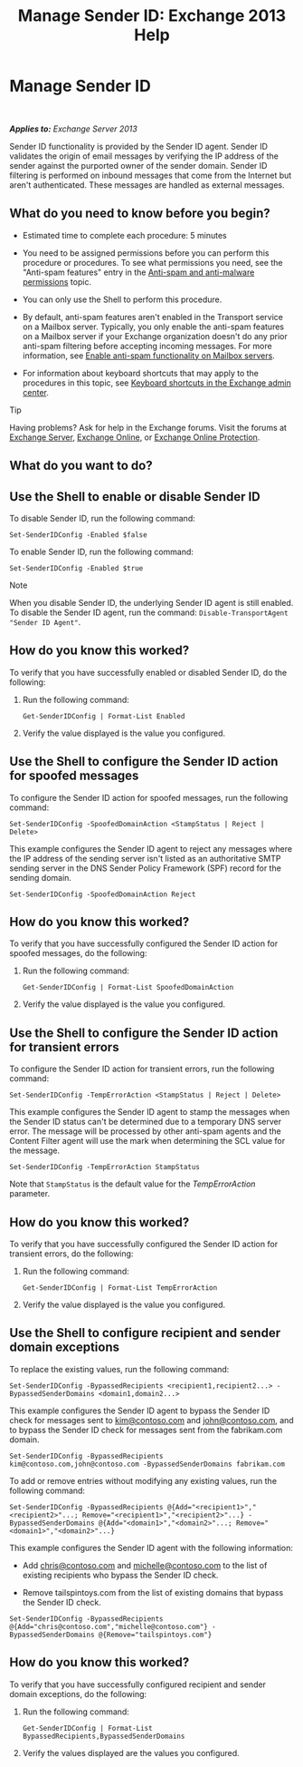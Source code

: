 ﻿---
title: 'Manage Sender ID: Exchange 2013 Help'
TOCTitle: Manage Sender ID
ms:assetid: 2e7b646a-8a66-4be7-a7c1-0bd43bb79a5b
ms:mtpsurl: https://technet.microsoft.com/en-us/library/Aa997136(v=EXCHG.150)
ms:contentKeyID: 49287404
ms.date: 12/09/2016
mtps_version: v=EXCHG.150
---

# Manage Sender ID

 

_**Applies to:** Exchange Server 2013_


Sender ID functionality is provided by the Sender ID agent. Sender ID validates the origin of email messages by verifying the IP address of the sender against the purported owner of the sender domain. Sender ID filtering is performed on inbound messages that come from the Internet but aren't authenticated. These messages are handled as external messages.

## What do you need to know before you begin?

  - Estimated time to complete each procedure: 5 minutes

  - You need to be assigned permissions before you can perform this procedure or procedures. To see what permissions you need, see the "Anti-spam features" entry in the [Anti-spam and anti-malware permissions](anti-spam-and-anti-malware-permissions-exchange-2013-help.md) topic.

  - You can only use the Shell to perform this procedure.

  - By default, anti-spam features aren't enabled in the Transport service on a Mailbox server. Typically, you only enable the anti-spam features on a Mailbox server if your Exchange organization doesn't do any prior anti-spam filtering before accepting incoming messages. For more information, see [Enable anti-spam functionality on Mailbox servers](enable-anti-spam-functionality-on-mailbox-servers-exchange-2013-help.md).

  - For information about keyboard shortcuts that may apply to the procedures in this topic, see [Keyboard shortcuts in the Exchange admin center](keyboard-shortcuts-in-the-exchange-admin-center-exchange-online-protection-help.md).


> [!TIP]
> Having problems? Ask for help in the Exchange forums. Visit the forums at <A href="https://go.microsoft.com/fwlink/p/?linkid=60612">Exchange Server</A>, <A href="https://go.microsoft.com/fwlink/p/?linkid=267542">Exchange Online</A>, or <A href="https://go.microsoft.com/fwlink/p/?linkid=285351">Exchange Online Protection</A>.



## What do you want to do?

## Use the Shell to enable or disable Sender ID

To disable Sender ID, run the following command:

    Set-SenderIDConfig -Enabled $false

To enable Sender ID, run the following command:

    Set-SenderIDConfig -Enabled $true


> [!NOTE]
> When you disable Sender ID, the underlying Sender ID agent is still enabled. To disable the Sender ID agent, run the command: <CODE>Disable-TransportAgent "Sender ID Agent"</CODE>.



## How do you know this worked?

To verify that you have successfully enabled or disabled Sender ID, do the following:

1.  Run the following command:
    
        Get-SenderIDConfig | Format-List Enabled

2.  Verify the value displayed is the value you configured.

## Use the Shell to configure the Sender ID action for spoofed messages

To configure the Sender ID action for spoofed messages, run the following command:

    Set-SenderIDConfig -SpoofedDomainAction <StampStatus | Reject | Delete>

This example configures the Sender ID agent to reject any messages where the IP address of the sending server isn't listed as an authoritative SMTP sending server in the DNS Sender Policy Framework (SPF) record for the sending domain.

    Set-SenderIDConfig -SpoofedDomainAction Reject

## How do you know this worked?

To verify that you have successfully configured the Sender ID action for spoofed messages, do the following:

1.  Run the following command:
    
        Get-SenderIDConfig | Format-List SpoofedDomainAction

2.  Verify the value displayed is the value you configured.

## Use the Shell to configure the Sender ID action for transient errors

To configure the Sender ID action for transient errors, run the following command:

    Set-SenderIDConfig -TempErrorAction <StampStatus | Reject | Delete>

This example configures the Sender ID agent to stamp the messages when the Sender ID status can't be determined due to a temporary DNS server error. The message will be processed by other anti-spam agents and the Content Filter agent will use the mark when determining the SCL value for the message.

    Set-SenderIDConfig -TempErrorAction StampStatus

Note that `StampStatus` is the default value for the *TempErrorAction* parameter.

## How do you know this worked?

To verify that you have successfully configured the Sender ID action for transient errors, do the following:

1.  Run the following command:
    
        Get-SenderIDConfig | Format-List TempErrorAction

2.  Verify the value displayed is the value you configured.

## Use the Shell to configure recipient and sender domain exceptions

To replace the existing values, run the following command:

    Set-SenderIDConfig -BypassedRecipients <recipient1,recipient2...> -BypassedSenderDomains <domain1,domain2...>

This example configures the Sender ID agent to bypass the Sender ID check for messages sent to kim@contoso.com and john@contoso.com, and to bypass the Sender ID check for messages sent from the fabrikam.com domain.

    Set-SenderIDConfig -BypassedRecipients kim@contoso.com,john@contoso.com -BypassedSenderDomains fabrikam.com

To add or remove entries without modifying any existing values, run the following command:

    Set-SenderIDConfig -BypassedRecipients @{Add="<recipient1>","<recipient2>"...; Remove="<recipient1>","<recipient2>"...} -BypassedSenderDomains @{Add="<domain1>","<domain2>"...; Remove="<domain1>","<domain2>"...}

This example configures the Sender ID agent with the following information:

  - Add chris@contoso.com and michelle@contoso.com to the list of existing recipients who bypass the Sender ID check.

  - Remove tailspintoys.com from the list of existing domains that bypass the Sender ID check.

<!-- end list -->

    Set-SenderIDConfig -BypassedRecipients @{Add="chris@contoso.com","michelle@contoso.com"} -BypassedSenderDomains @{Remove="tailspintoys.com"}

## How do you know this worked?

To verify that you have successfully configured recipient and sender domain exceptions, do the following:

1.  Run the following command:
    
        Get-SenderIDConfig | Format-List BypassedRecipients,BypassedSenderDomains

2.  Verify the values displayed are the values you configured.

